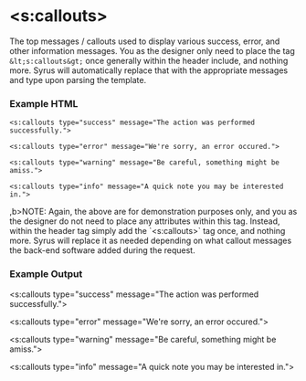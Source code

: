 
# &lt;s:callouts&gt;

The top messages / callouts used to display various success, error, and other information messages.  You as the designer only need to place the tag `&lt;s:callouts&gt;` once generally within the header include, and nothing more.  Syrus will automatically replace that with the appropriate messages and type upon parsing the template.

<h3>Example HTML</h3>

<pre><code class="prettyprint">&lt;s:callouts type="success" message="The action was performed successfully."&gt;

&lt;s:callouts type="error" message="We're sorry, an error occured."&gt;

&lt;s:callouts type="warning" message="Be careful, something might be amiss."&gt;

&lt;s:callouts type="info" message="A quick note you may be interested in."&gt;
</code></pre>

<p>,b>NOTE:</b>  Again, the above are for demonstration purposes only, and you as the designer do not need to place any attributes within this tag.  Instead, within the header tag simply add the `&lt;s:callouts&gt;` tag once, and nothing more.  Syrus will replace it as needed depending on what callout messages the back-end software added during the request.


<h3>Example Output</h3>

<s:callouts type="success" message="The action was performed successfully.">

<s:callouts type="error" message="We're sorry, an error occured.">

<s:callouts type="warning" message="Be careful, something might be amiss.">

<s:callouts type="info" message="A quick note you may be interested in.">


